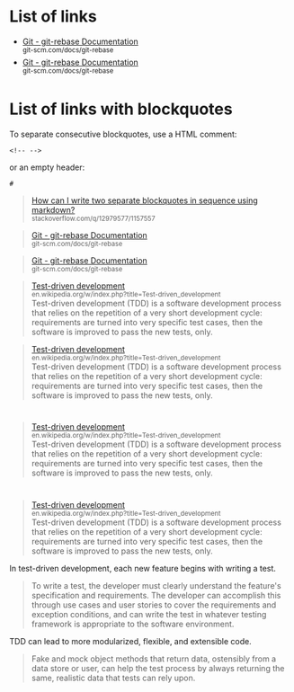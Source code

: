 # List of links

- [Git - git-rebase Documentation](https://git-scm.com/docs/git-rebase)  
  <sup>git-scm.com/docs/git-rebase</sup>  
- [Git - git-rebase Documentation](https://git-scm.com/docs/git-rebase)  
  <sup>git-scm.com/docs/git-rebase</sup>  




# List of links with blockquotes


To separate consecutive blockquotes, use a HTML comment:

    <!-- -->
    
or an empty header:

    #

> [How can I write two separate blockquotes in sequence using markdown?](http://stackoverflow.com/questions/12979577/how-can-i-write-two-separate-blockquotes-in-sequence-using-markdown)  
> <sup>stackoverflow.com/q/12979577/1157557</sup>

> [Git - git-rebase Documentation](https://git-scm.com/docs/git-rebase)  
> <sup>git-scm.com/docs/git-rebase</sup>  

> [Git - git-rebase Documentation](https://git-scm.com/docs/git-rebase)  
> <sup>git-scm.com/docs/git-rebase</sup>  


<!-- -->

> [Test-driven development](https://en.wikipedia.org/w/index.php?title=Test-driven_development&oldid=750634597)  
> <sup>en.wikipedia.org/w/index.php?title=Test-driven_development</sup>  
> Test-driven development (TDD) is a software development process that relies on the repetition of a very short development cycle: requirements are turned into very specific test cases, then the software is improved to pass the new tests, only. 

<!-- -->

> [Test-driven development](https://en.wikipedia.org/w/index.php?title=Test-driven_development&oldid=750634597)  
> <sup>en.wikipedia.org/w/index.php?title=Test-driven_development</sup>  
> Test-driven development (TDD) is a software development process that relies on the repetition of a very short development cycle: requirements are turned into very specific test cases, then the software is improved to pass the new tests, only. 

#

> [Test-driven development](https://en.wikipedia.org/w/index.php?title=Test-driven_development&oldid=750634597)  
> <sup>en.wikipedia.org/w/index.php?title=Test-driven_development</sup>  
> Test-driven development (TDD) is a software development process that relies on the repetition of a very short development cycle: requirements are turned into very specific test cases, then the software is improved to pass the new tests, only. 

#

> [Test-driven development](https://en.wikipedia.org/w/index.php?title=Test-driven_development&oldid=750634597)  
> <sup>en.wikipedia.org/w/index.php?title=Test-driven_development</sup>  
> Test-driven development (TDD) is a software development process that relies on the repetition of a very short development cycle: requirements are turned into very specific test cases, then the software is improved to pass the new tests, only. 

In test-driven development, each new feature begins with writing a test.

> To write a test, the developer must clearly understand the feature's specification and requirements. The developer can accomplish this through use cases and user stories to cover the requirements and exception conditions, and can write the test in whatever testing framework is appropriate to the software environment.

TDD can lead to more modularized, flexible, and extensible code.

> Fake and mock object methods that return data, ostensibly from a data store or user, can help the test process by always returning the same, realistic data that tests can rely upon.


